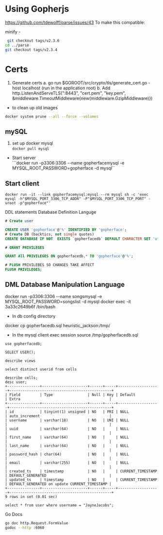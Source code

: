 


# Using Gopherjs 

https://github.com/tdewolff/parse/issues/43
To make this compatible:

minify -
```sh
 git checkout tags/v2.3.6
cd ../parse
git checkout tags/v2.3.4
```

# Certs
1. Generate certs
   a. go run $GOROOT/src/crypto/tls/generate_cert.go -host localhost (run in the application root)
   b. Add http.ListenAndServeTLS(":8443", "cert.pem", "key.pem", &middleware.TimeoutMiddleware{new(middleware.GzipMiddleware)})

* to clean up old images

```sh 
docker system prune --all --force --volumes
```
 ##  mySQL
1. set up docker mysql	
```docker pull mysql```

*   Start server 	
```docker run -p3306:3306 --name gopherfacemysql -e MYSQL_ROOT_PASSWORD=gopherface -d mysql``

## Start client	
```docker run -it --link gopherfacemysql:mysql --rm mysql sh -c 'exec mysql -h"$MYSQL_PORT_3306_TCP_ADDR" -P"$MYSQL_PORT_3306_TCP_PORT" -uroot -p"gopherface"'```
	
	
DDL statements 	Database Definition Languge
```sql
# Create user	

CREATE USER 'gopherface'@'%' IDENTIFIED BY 'gopherface';
# Create DB (backtics, not single quotes)	
CREATE DATABASE IF NOT  EXISTS `gopherfacedb` DEFAULT CHARACTER SET 'utf8' COLLATE `utf8_unicode_ci`;

# GRANT PRIVILEGES	

GRANT All PRIVILEGES ON gopherfacedb.* TO 'gopherface'@'%';

# FLUSH PRIVILEBES SO CHANGES TAKE AFFECT	
FLUSH PRIVILEGES;
```	
	
## DML 	Database Manipulation Language
	
	
docker run -p3306:3306 --name songsmysql -e MYSQL_ROOT_PASSWORD=songslist  -d mysql	
docker exec -it 3a33c2649b6f /bin/bash	
* In db config directory

docker cp gopherfacedb.sql heuristic_jackson:/tmp/

* In the mysql client  exec session
source /tmp/gopherfacedb.sql

```mysql 
use gopherfacedb;

SELECT USER();

describe views

select distinct userid from cells

describe cells;
desc user;
+---------------+---------------------+------+-----+-------------------+-----------------------------------------------+
| Field         | Type                | Null | Key | Default           | Extra                                         |
+---------------+---------------------+------+-----+-------------------+-----------------------------------------------+
| id            | tinyint(1) unsigned | NO   | PRI | NULL              | auto_increment                                |
| username      | varchar(18)         | NO   | UNI | NULL              |                                               |
| uuid          | varchar(64)         | NO   |     | NULL              |                                               |
| first_name    | varchar(64)         | NO   |     | NULL              |                                               |
| last_name     | varchar(64)         | NO   |     | NULL              |                                               |
| password_hash | char(64)            | NO   |     | NULL              |                                               |
| email         | varchar(255)        | NO   |     | NULL              |                                               |
| created_ts    | timestamp           | NO   |     | CURRENT_TIMESTAMP | DEFAULT_GENERATED                             |
| updated_ts    | timestamp           | NO   |     | CURRENT_TIMESTAMP | DEFAULT_GENERATED on update CURRENT_TIMESTAMP |
+---------------+---------------------+------+-----+-------------------+-----------------------------------------------+
9 rows in set (0.01 sec) 

select * from user where username = "JayneJacobs";
```

Go Docs
```sh
go doc http.Request.FormValue
godoc --http :6060
```
